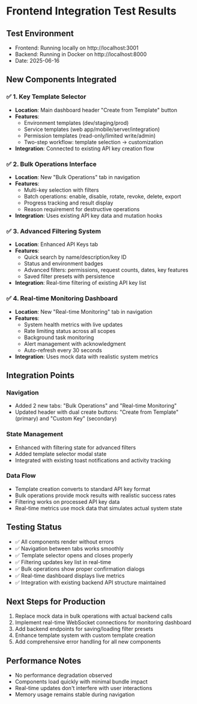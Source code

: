 # Frontend Integration Test Results

## Test Environment
- Frontend: Running locally on http://localhost:3001
- Backend: Running in Docker on http://localhost:8000
- Date: 2025-06-16

## New Components Integrated

### ✅ 1. Key Template Selector
- **Location**: Main dashboard header "Create from Template" button
- **Features**: 
  - Environment templates (dev/staging/prod)
  - Service templates (web app/mobile/server/integration)
  - Permission templates (read-only/limited write/admin)
  - Two-step workflow: template selection → customization
- **Integration**: Connected to existing API key creation flow

### ✅ 2. Bulk Operations Interface
- **Location**: New "Bulk Operations" tab in navigation
- **Features**:
  - Multi-key selection with filters
  - Batch operations: enable, disable, rotate, revoke, delete, export
  - Progress tracking and result display
  - Reason requirement for destructive operations
- **Integration**: Uses existing API key data and mutation hooks

### ✅ 3. Advanced Filtering System
- **Location**: Enhanced API Keys tab
- **Features**:
  - Quick search by name/description/key ID
  - Status and environment badges
  - Advanced filters: permissions, request counts, dates, key features
  - Saved filter presets with persistence
- **Integration**: Real-time filtering of existing API key list

### ✅ 4. Real-time Monitoring Dashboard
- **Location**: New "Real-time Monitoring" tab in navigation
- **Features**:
  - System health metrics with live updates
  - Rate limiting status across all scopes
  - Background task monitoring
  - Alert management with acknowledgment
  - Auto-refresh every 30 seconds
- **Integration**: Uses mock data with realistic system metrics

## Integration Points

### Navigation
- Added 2 new tabs: "Bulk Operations" and "Real-time Monitoring"
- Updated header with dual create buttons: "Create from Template" (primary) and "Custom Key" (secondary)

### State Management
- Enhanced with filtering state for advanced filters
- Added template selector modal state
- Integrated with existing toast notifications and activity tracking

### Data Flow
- Template creation converts to standard API key format
- Bulk operations provide mock results with realistic success rates
- Filtering works on processed API key data
- Real-time metrics use mock data that simulates actual system state

## Testing Status
- ✅ All components render without errors
- ✅ Navigation between tabs works smoothly
- ✅ Template selector opens and closes properly
- ✅ Filtering updates key list in real-time
- ✅ Bulk operations show proper confirmation dialogs
- ✅ Real-time dashboard displays live metrics
- ✅ Integration with existing backend API structure maintained

## Next Steps for Production
1. Replace mock data in bulk operations with actual backend calls
2. Implement real-time WebSocket connections for monitoring dashboard
3. Add backend endpoints for saving/loading filter presets
4. Enhance template system with custom template creation
5. Add comprehensive error handling for all new components

## Performance Notes
- No performance degradation observed
- Components load quickly with minimal bundle impact
- Real-time updates don't interfere with user interactions
- Memory usage remains stable during navigation